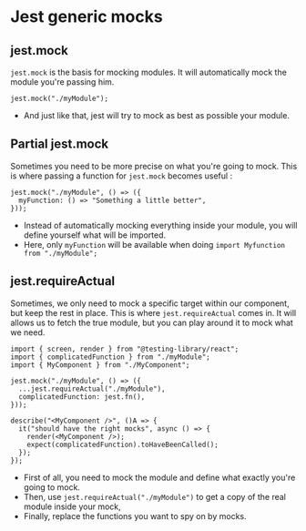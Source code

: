 # Jest generic mocks

## jest.mock

`jest.mock` is the basis for mocking modules. It will automatically mock the module you're passing him.

```tsx
jest.mock("./myModule");
```

- And just like that, jest will try to mock as best as possible your module.

## Partial jest.mock

Sometimes you need to be more precise on what you're going to mock. This is where passing a function for `jest.mock` becomes useful :

```tsx
jest.mock("./myModule", () => ({
  myFunction: () => "Something a little better",
}));
```

- Instead of automatically mocking everything inside your module, you will define yourself what will be imported.
- Here, only `myFunction` will be available when doing `import Myfunction from "./myModule";`

## jest.requireActual

Sometimes, we only need to mock a specific target within our component, but keep the rest in place. This is where `jest.requireActual` comes in. It will allows us to fetch the true module, but you can play around it to mock what we need.

```tsx
import { screen, render } from "@testing-library/react";
import { complicatedFunction } from "./myModule";
import { MyComponent } from "./MyComponent";

jest.mock("./myModule", () => ({
  ...jest.requireActual("./myModule"),
  complicatedFunction: jest.fn(),
}));

describe("<MyComponent />", ()A => {
  it("should have the right mocks", async () => {
    render(<MyComponent />);
    expect(complicatedFunction).toHaveBeenCalled();
  });
});
```

- First of all, you need to mock the module and define what exactly you're going to mock.
- Then, use `jest.requireActual("./myModule")` to get a copy of the real module inside your mock,
- Finally, replace the functions you want to spy on by mocks.
